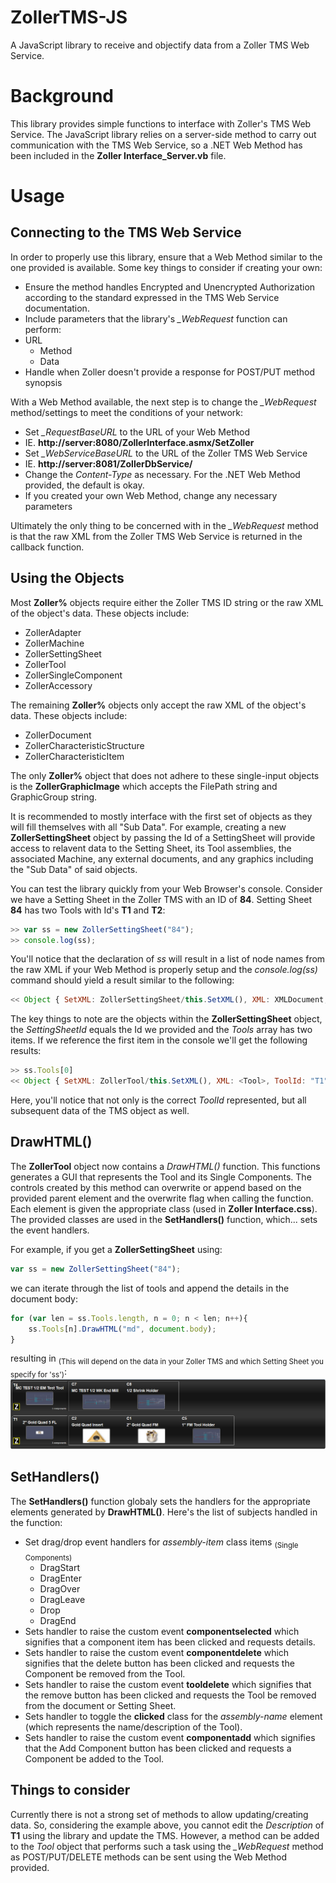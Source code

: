 # ZollerTMS-JS
A JavaScript library to receive and objectify data from a Zoller TMS Web Service.

# Background
This library provides simple functions to interface with Zoller's TMS Web Service. The JavaScript library relies on a server-side method to carry out communication with the TMS Web Service, so a .NET Web Method has been included in the **Zoller Interface_Server.vb** file.

# Usage

## Connecting to the TMS Web Service
In order to properly use this library, ensure that a Web Method similar to the one provided is available. Some key things to consider if creating your own:

 - Ensure the method handles Encrypted and Unencrypted Authorization according to the standard expressed in the TMS Web Service documentation.
 - Include parameters that the library's *_WebRequest* function can perform:
  - URL
	- Method
	- Data
 - Handle when Zoller doesn't provide a response for POST/PUT method synopsis

With a Web Method available, the next step is to change the *_WebRequest* method/settings to meet the conditions of your network:

 - Set *_RequestBaseURL* to the URL of your Web Method
  - IE. **http://server:8080/ZollerInterface.asmx/SetZoller**
 - Set *_WebServiceBaseURL* to the URL of the Zoller TMS Web Service
  - IE. **http://server:8081/ZollerDbService/**
 - Change the *Content-Type* as necessary. For the .NET Web Method provided, the default is okay.
 - If you created your own Web Method, change any necessary parameters

Ultimately the only thing to be concerned with in the *_WebRequest* method is that the raw XML from the Zoller TMS Web Service is returned in the callback function.

## Using the Objects
Most **Zoller%** objects require either the Zoller TMS ID string or the raw XML of the object's data. These objects include:

 - ZollerAdapter
 - ZollerMachine
 - ZollerSettingSheet
 - ZollerTool
 - ZollerSingleComponent
 - ZollerAccessory

The remaining **Zoller%** objects only accept the raw XML of the object's data. These objects include:

 - ZollerDocument
 - ZollerCharacteristicStructure
 - ZollerCharacteristicItem

The only **Zoller%** object that does not adhere to these single-input objects is the **ZollerGraphicImage** which accepts the FilePath string and GraphicGroup string.

It is recommended to mostly interface with the first set of objects as they will fill themselves with all "Sub Data". For example, creating a new **ZollerSettingSheet** object by passing the Id of a SettingSheet will provide access to relavent data to the Setting Sheet, its Tool assemblies, the associated Machine, any external documents, and any graphics including the "Sub Data" of said objects.

You can test the library quickly from your Web Browser's console. Consider we have a Setting Sheet in the Zoller TMS with an ID of **84**. Setting Sheet **84** has two Tools with Id's **T1** and **T2**:

```javascript
>> var ss = new ZollerSettingSheet("84");
>> console.log(ss);
```

You'll notice that the declaration of *ss* will result in a list of node names from the raw XML if your Web Method is properly setup and the *console.log(ss)* command should yield a result similar to the following:

```javascript
<< Object { SetXML: ZollerSettingSheet/this.SetXML(), XML: XMLDocument, SettingSheetId: "84", Name: "1-2-3 BLOCK", WorkStep: "101", Images: Array[2], Tools: Array[2], Documents: Array[2], Machine: Object, AddTool: ZollerSettingSheet/this.AddTool() }
```

The key things to note are the objects within the **ZollerSettingSheet** object, the *SettingSheetId* equals the Id we provided and the *Tools* array has two items. If we reference the first item in the console we'll get the following results:

```javascript
>> ss.Tools[0]
<< Object { SetXML: ZollerTool/this.SetXML(), XML: <Tool>, ToolId: "T1", Description: "2'' Gold Quad 5 FL", CharacteristicStructures: Array[1], Images: Array[2], SingleComponents: Array[3], Accessories: Array[2], Documents: Array[2], SVG: "&lt;?xml version="1.0"?&gt; &lt;svg…", 1 more… }
```

Here, you'll notice that not only is the correct *ToolId* represented, but all subsequent data of the TMS object as well.

## DrawHTML()
The **ZollerTool** object now contains a *DrawHTML()* function. This functions generates a GUI that represents the Tool and its Single Components. The controls created by this method can overwrite or append based on the provided parent element and the overwrite flag when calling the function. Each element is given the appropriate class (used in **Zoller Interface.css**). The provided classes are used in the **SetHandlers()** function, which... sets the event handlers.

For example, if you get a **ZollerSettingSheet** using:

```javascript
var ss = new ZollerSettingSheet("84");
```

we can iterate through the list of tools and append the details in the document body:

```javascript
for (var len = ss.Tools.length, n = 0; n < len; n++){
	ss.Tools[n].DrawHTML("md", document.body);
}
```

resulting in <sub>(This will depend on the data in your Zoller TMS and which Setting Sheet you specify for 'ss')</sub>:
![DrawHTML Example](https://raw.githubusercontent.com/tbm0115/ZollerTMS-JS/master/DrawHTML%20Result.PNG)

## SetHandlers()
The **SetHandlers()** function globaly sets the handlers for the appropriate elements generated by **DrawHTML()**. Here's the list of subjects handled in the function: 

- Set drag/drop event handlers for *assembly-item* class items <sub>(Single Components)</sub>
  - DragStart
  - DragEnter
  - DragOver
  - DragLeave
  - Drop
  - DragEnd
- Sets handler to raise the custom event **componentselected** which signifies that a component item has been clicked and requests details.
- Sets handler to raise the custom event **componentdelete** which signifies that the delete button has been clicked and requests the Component be removed from the Tool.
- Sets handler to raise the custom event **tooldelete** which signifies that the remove button has been clicked and requests the Tool be removed from the document or Setting Sheet.
- Sets handler to toggle the **clicked** class for the *assembly-name* element (which represents the name/description of the Tool).
- Sets handler to raise the custom event **componentadd** which signifies that the Add Component button has been clicked and requests a Component be added to the Tool.


## Things to consider
Currently there is not a strong set of methods to allow updating/creating data. So, considering the example above, you cannot edit the *Description* of **T1** using the library and update the TMS. However, a method can be added to the *Tool* object that performs such a task using the *_WebRequest* method as POST/PUT/DELETE methods can be sent using the Web Method provided.
